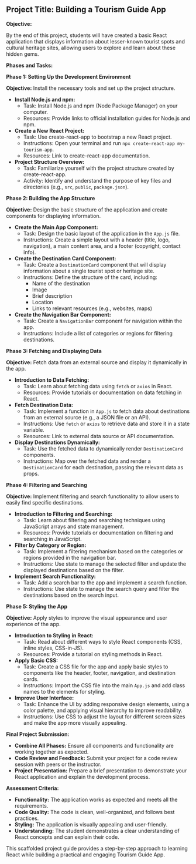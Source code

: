 ## Project Title: Building a Tourism Guide App

**Objective:**

By the end of this project, students will have created a basic React application that displays information about lesser-known tourist spots and cultural heritage sites, allowing users to explore and learn about these hidden gems.

**Phases and Tasks:**

**Phase 1: Setting Up the Development Environment**

**Objective:** Install the necessary tools and set up the project structure.

* **Install Node.js and npm:**
    * Task: Install Node.js and npm (Node Package Manager) on your computer.
    * Resources: Provide links to official installation guides for Node.js and npm.
* **Create a New React Project:**
    * Task: Use create-react-app to bootstrap a new React project.
    * Instructions: Open your terminal and run `npx create-react-app my-tourism-app`.
    * Resources: Link to create-react-app documentation.
* **Project Structure Overview:**
    * Task: Familiarize yourself with the project structure created by create-react-app.
    * Activity: Identify and understand the purpose of key files and directories (e.g., `src`, `public`, `package.json`).

**Phase 2: Building the App Structure**

**Objective:** Design the basic structure of the application and create components for displaying information.

* **Create the Main App Component:**
    * Task: Design the basic layout of the application in the `App.js` file.
    * Instructions: Create a simple layout with a header (title, logo, navigation), a main content area, and a footer (copyright, contact info).
* **Create the Destination Card Component:**
    * Task: Create a `DestinationCard` component that will display information about a single tourist spot or heritage site.
    * Instructions: Define the structure of the card, including:
        * Name of the destination
        * Image
        * Brief description
        * Location
        * Links to relevant resources (e.g., websites, maps)
* **Create the Navigation Bar Component:**
    * Task: Create a `NavigationBar` component for navigation within the app.
    * Instructions: Include a list of categories or regions for filtering destinations.

**Phase 3: Fetching and Displaying Data**

**Objective:** Fetch data from an external source and display it dynamically in the app.

* **Introduction to Data Fetching:**
    * Task: Learn about fetching data using `fetch` or `axios` in React.
    * Resources: Provide tutorials or documentation on data fetching in React.
* **Fetch Destination Data:**
    * Task: Implement a function in `App.js` to fetch data about destinations from an external source (e.g., a JSON file or an API).
    * Instructions: Use `fetch` or `axios` to retrieve data and store it in a state variable.
    * Resources: Link to external data source or API documentation.
* **Display Destinations Dynamically:**
    * Task: Use the fetched data to dynamically render `DestinationCard` components.
    * Instructions: Map over the fetched data and render a `DestinationCard` for each destination, passing the relevant data as props.

**Phase 4: Filtering and Searching**

**Objective:** Implement filtering and search functionality to allow users to easily find specific destinations.

* **Introduction to Filtering and Searching:**
    * Task: Learn about filtering and searching techniques using JavaScript arrays and state management.
    * Resources: Provide tutorials or documentation on filtering and searching in JavaScript.
* **Filter by Category or Region:**
    * Task: Implement a filtering mechanism based on the categories or regions provided in the navigation bar.
    * Instructions: Use state to manage the selected filter and update the displayed destinations based on the filter.
* **Implement Search Functionality:**
    * Task: Add a search bar to the app and implement a search function.
    * Instructions: Use state to manage the search query and filter the destinations based on the search input.

**Phase 5: Styling the App**

**Objective:** Apply styles to improve the visual appearance and user experience of the app.

* **Introduction to Styling in React:**
    * Task: Read about different ways to style React components (CSS, inline styles, CSS-in-JS).
    * Resources: Provide a tutorial on styling methods in React.
* **Apply Basic CSS:**
    * Task: Create a CSS file for the app and apply basic styles to components like the header, footer, navigation, and destination cards.
    * Instructions: Import the CSS file into the main `App.js` and add class names to the elements for styling.
* **Improve User Interface:**
    * Task: Enhance the UI by adding responsive design elements, using a color palette, and applying visual hierarchy to improve readability.
    * Instructions: Use CSS to adjust the layout for different screen sizes and make the app more visually appealing.

**Final Project Submission:**

* **Combine All Phases:** Ensure all components and functionality are working together as expected.
* **Code Review and Feedback:** Submit your project for a code review session with peers or the instructor.
* **Project Presentation:** Prepare a brief presentation to demonstrate your React application and explain the development process.

**Assessment Criteria:**

* **Functionality:** The application works as expected and meets all the requirements.
* **Code Quality:** The code is clean, well-organized, and follows best practices.
* **Styling:** The application is visually appealing and user-friendly.
* **Understanding:** The student demonstrates a clear understanding of React concepts and can explain their code.

This scaffolded project guide provides a step-by-step approach to learning React while building a practical and engaging Tourism Guide App. 
